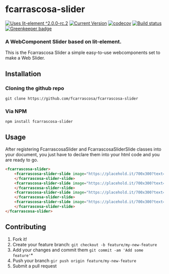 # fcarrascosa-slider 
[![Uses lit-element ^2.0.0-rc.2](https://img.shields.io/badge/lit--element-%5E2.0.0--rc.2-red.svg)](https://www.npmjs.com/package/lit-element)
[![Current Version](https://img.shields.io/npm/v/fcarrascosa-slider.svg?colorB=blue)](https://www.npmjs.com/package/fcarrascosa-slider)
[![codecov](https://codecov.io/gh/fcarrascosa/fcarrascosa-slider/branch/master/graph/badge.svg)](https://codecov.io/gh/fcarrascosa/fcarrascosa-slider) 
[![Build status](https://travis-ci.org/fcarrascosa/fcarrascosa-slider.svg?branch=master)](https://travis-ci.org/fcarrascosa/fcarrascosa-slider.)
[![Greenkeeper badge](https://badges.greenkeeper.io/fcarrascosa/fcarrascosa-slider.svg)](https://greenkeeper.io/)
### A WebComponent Slider based on lit-element.

This is the Fcarrascosa Slider a simple easy-to-use webcomponents set to make a Web Slider.

## Installation

### Cloning the github repo

`git clone https://github.com/fcarrascosa/fcarrascosa-slider`

### Via NPM

`npm install fcarrascosa-slider`

## Usage

After registering FcarrascosaSlider and FcarrascosaSliderSlide classes into your document, you just have to declare 
them into your html code and you are ready to go.
<!---
```
<custom-element-demo>
  <template>
    <script src="../webcomponentsjs/webcomponents-lite.js"></script>
    <script type="module" src="https://demo.fcarrascosa.es/fcarrascosa-slider/js/index.js"></script>
    <next-code-block></next-code-block>
  </template>
</custom-element-demo>
```
-->
```html
<fcarrascosa-slider>
    <fcarrascosa-slider-slide image="https://placehold.it/700x300?text=Image+1" caption="IMAGE 1 CAPTION">
    </fcarrascosa-slider-slide>
    <fcarrascosa-slider-slide image="https://placehold.it/700x300?text=Image+2" caption="IMAGE 2 CAPTION" caption-alignment="right">
    </fcarrascosa-slider-slide>
    <fcarrascosa-slider-slide image="https://placehold.it/700x300?text=Image+3" caption="IMAGE 3 CAPTION" caption-alignment="left">
    </fcarrascosa-slider-slide>
    <fcarrascosa-slider-slide image="https://placehold.it/700x300?text=Image+4">
    </fcarrascosa-slider-slide>
</fcarrascosa-slider>
```

## Contributing
1. Fork it!
2. Create your feature branch: `git checkout -b feature/my-new-feature`
3. Add your changes and commit them `git commit -am 'Add some feature'`*
4. Push your branch `gir push origin feature/my-new-feature`
5. Submit a pull request
